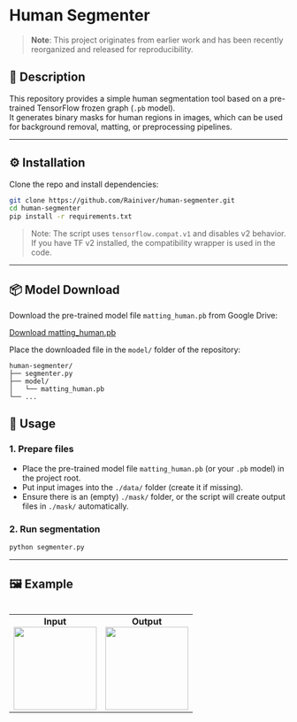 # Human Segmenter

> **Note**: This project originates from earlier work and has been recently reorganized and released for reproducibility.

## 📌 Description
This repository provides a simple human segmentation tool based on a pre-trained TensorFlow frozen graph (`.pb` model).  
It generates binary masks for human regions in images, which can be used for background removal, matting, or preprocessing pipelines.

---

## ⚙️ Installation
Clone the repo and install dependencies:

```bash
git clone https://github.com/Rainiver/human-segmenter.git
cd human-segmenter
pip install -r requirements.txt
```

> Note: The script uses `tensorflow.compat.v1` and disables v2 behavior. If you have TF v2 installed, the compatibility wrapper is used in the code.

---

## 📦 Model Download  

Download the pre-trained model file `matting_human.pb` from Google Drive:

[Download matting_human.pb](https://drive.google.com/file/d/1deOGzwQ_yLIgJfncsya4wBVR3A2HKpWE/view?usp=drive_link)

Place the downloaded file in the `model/` folder of the repository:  

```text
human-segmenter/
├── segmenter.py
├── model/
│   └── matting_human.pb
└── ...
```

## 🚀 Usage

### 1. Prepare files
- Place the pre-trained model file `matting_human.pb` (or your `.pb` model) in the project root.
- Put input images into the `./data/` folder (create it if missing).
- Ensure there is an (empty) `./mask/` folder, or the script will create output files in `./mask/` automatically.

### 2. Run segmentation
```bash
python segmenter.py
```

---

## 🖼️ Example

<div style="display: flex; align-items: flex-start;">
<table>
  <tr>
    <td align="center">
      <b>Input</b><br>
      <img src="example/input.jpg" width="150"/>
    </td>
    <td align="center">
      <b>Output</b><br>
      <img src="example/output.jpg" width="150"/>
    </td>
  </tr>
</table>

